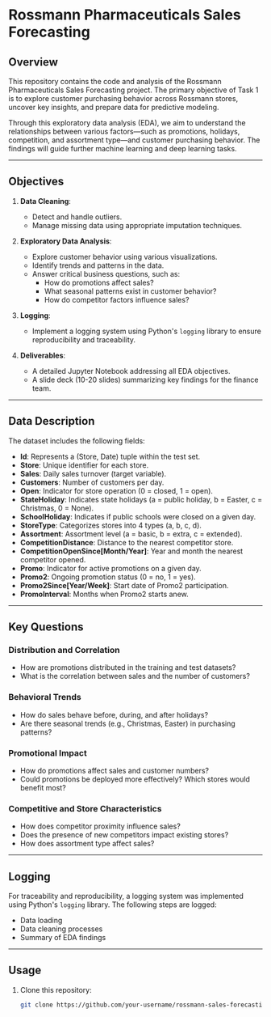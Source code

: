# Rossmann Pharmaceuticals Sales Forecasting

## Overview

This repository contains the code and analysis of the Rossmann Pharmaceuticals Sales Forecasting project. The primary objective of Task 1 is to explore customer purchasing behavior across Rossmann stores, uncover key insights, and prepare data for predictive modeling. 

Through this exploratory data analysis (EDA), we aim to understand the relationships between various factors—such as promotions, holidays, competition, and assortment type—and customer purchasing behavior. The findings will guide further machine learning and deep learning tasks.

---

## Objectives

1. **Data Cleaning**: 
   - Detect and handle outliers.
   - Manage missing data using appropriate imputation techniques.

2. **Exploratory Data Analysis**:
   - Explore customer behavior using various visualizations.
   - Identify trends and patterns in the data.
   - Answer critical business questions, such as:
     - How do promotions affect sales?
     - What seasonal patterns exist in customer behavior?
     - How do competitor factors influence sales?

3. **Logging**:
   - Implement a logging system using Python's `logging` library to ensure reproducibility and traceability.

4. **Deliverables**:
   - A detailed Jupyter Notebook addressing all EDA objectives.
   - A slide deck (10-20 slides) summarizing key findings for the finance team.

---

## Data Description

The dataset includes the following fields:

- **Id**: Represents a (Store, Date) tuple within the test set.
- **Store**: Unique identifier for each store.
- **Sales**: Daily sales turnover (target variable).
- **Customers**: Number of customers per day.
- **Open**: Indicator for store operation (0 = closed, 1 = open).
- **StateHoliday**: Indicates state holidays (a = public holiday, b = Easter, c = Christmas, 0 = None).
- **SchoolHoliday**: Indicates if public schools were closed on a given day.
- **StoreType**: Categorizes stores into 4 types (a, b, c, d).
- **Assortment**: Assortment level (a = basic, b = extra, c = extended).
- **CompetitionDistance**: Distance to the nearest competitor store.
- **CompetitionOpenSince[Month/Year]**: Year and month the nearest competitor opened.
- **Promo**: Indicator for active promotions on a given day.
- **Promo2**: Ongoing promotion status (0 = no, 1 = yes).
- **Promo2Since[Year/Week]**: Start date of Promo2 participation.
- **PromoInterval**: Months when Promo2 starts anew.

---

## Key Questions

### Distribution and Correlation
- How are promotions distributed in the training and test datasets?
- What is the correlation between sales and the number of customers?

### Behavioral Trends
- How do sales behave before, during, and after holidays?
- Are there seasonal trends (e.g., Christmas, Easter) in purchasing patterns?

### Promotional Impact
- How do promotions affect sales and customer numbers?
- Could promotions be deployed more effectively? Which stores would benefit most?

### Competitive and Store Characteristics
- How does competitor proximity influence sales?
- Does the presence of new competitors impact existing stores?
- How does assortment type affect sales?

---

## Logging

For traceability and reproducibility, a logging system was implemented using Python's `logging` library. The following steps are logged:
- Data loading
- Data cleaning processes
- Summary of EDA findings


---

## Usage

1. Clone this repository:
   ```bash
   git clone https://github.com/your-username/rossmann-sales-forecasting.git
